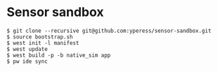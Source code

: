# Sensor sandbox

```shell
$ git clone --recursive git@github.com:yperess/sensor-sandbox.git
$ source bootstrap.sh
$ west init -l manifest
$ west update
$ west build -p -b native_sim app
$ pw ide sync
```
